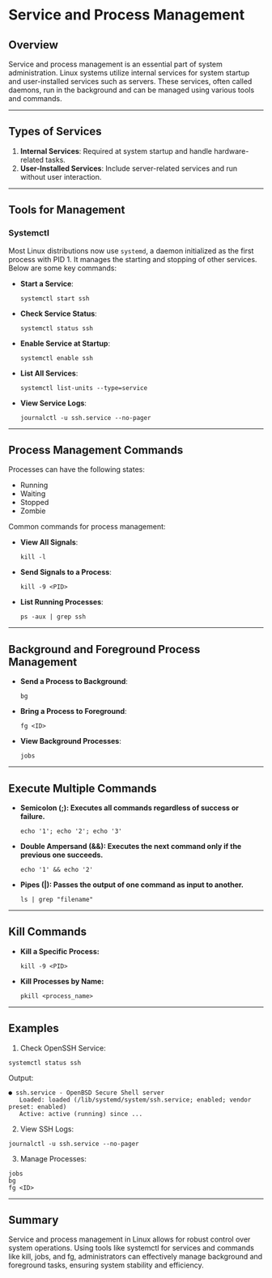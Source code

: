 # Service and Process Management

## Overview
Service and process management is an essential part of system administration. Linux systems utilize internal services for system startup and user-installed services such as servers. These services, often called daemons, run in the background and can be managed using various tools and commands.

---

## Types of Services
1. **Internal Services**: Required at system startup and handle hardware-related tasks.
2. **User-Installed Services**: Include server-related services and run without user interaction.

---

## Tools for Management
### **Systemctl**
Most Linux distributions now use `systemd`, a daemon initialized as the first process with PID 1. It manages the starting and stopping of other services. Below are some key commands:

- **Start a Service**:
  ```
  systemctl start ssh
  ```

- **Check Service Status**:
  ```
  systemctl status ssh
  ```

- **Enable Service at Startup**:
  ```
  systemctl enable ssh
  ```
  
- **List All Services**:
  ```
  systemctl list-units --type=service
  ```
  
- **View Service Logs**:
  ```
  journalctl -u ssh.service --no-pager
  ```

---

## Process Management Commands
Processes can have the following states:
- Running
- Waiting
- Stopped
- Zombie

Common commands for process management:

- **View All Signals**:
  ```
  kill -l
  ```

- **Send Signals to a Process**:
  ```
  kill -9 <PID>
  ```
  
- **List Running Processes**:
  ```
  ps -aux | grep ssh
  ```

---

## Background and Foreground Process Management

- **Send a Process to Background**:
  ```
  bg
  ```
  
- **Bring a Process to Foreground**:
  ```
  fg <ID>
  ```
  
- **View Background Processes**:
  ```
  jobs
  ```

---

## Execute Multiple Commands

- **Semicolon (;): Executes all commands regardless of success or failure.**
  ```
  echo '1'; echo '2'; echo '3'
  ```
  
- **Double Ampersand (&&): Executes the next command only if the previous one succeeds.**
  ```
  echo '1' && echo '2'
  ```
  
- **Pipes (|): Passes the output of one command as input to another.**
  ```
  ls | grep "filename"
  ```

---

## Kill Commands

- **Kill a Specific Process:**
  ```
  kill -9 <PID>
  ```
  
- **Kill Processes by Name:**
  ```
  pkill <process_name>
  ```

---

## Examples

1) Check OpenSSH Service:
```
systemctl status ssh
```

Output:
```
● ssh.service - OpenBSD Secure Shell server
   Loaded: loaded (/lib/systemd/system/ssh.service; enabled; vendor preset: enabled)
   Active: active (running) since ...
```

2) View SSH Logs:
```
journalctl -u ssh.service --no-pager
```

3) Manage Processes:
```
jobs
bg
fg <ID>
```

---

## Summary
Service and process management in Linux allows for robust control over system operations. Using tools like systemctl for services and commands like kill, jobs, and fg, administrators can effectively manage background and foreground tasks, ensuring system stability and efficiency.
